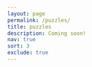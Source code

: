 ```yaml
---
layout: page
permalink: /puzzles/
title: puzzles
description: Coming soon!
nav: true
sort: 3
exclude: true
---
```


